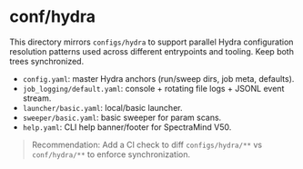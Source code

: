 # conf/hydra

This directory mirrors `configs/hydra` to support parallel Hydra configuration resolution patterns used across different entrypoints and tooling. Keep both trees synchronized.

- `config.yaml`: master Hydra anchors (run/sweep dirs, job meta, defaults).
- `job_logging/default.yaml`: console + rotating file logs + JSONL event stream.
- `launcher/basic.yaml`: local/basic launcher.
- `sweeper/basic.yaml`: basic sweeper for param scans.
- `help.yaml`: CLI help banner/footer for SpectraMind V50.

> Recommendation: Add a CI check to diff `configs/hydra/**` vs `conf/hydra/**` to enforce synchronization.
